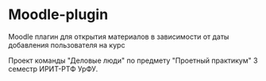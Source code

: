 # Moodle-plugin
Moodle плагин для открытия материалов в зависимости от даты добавления пользователя на курс

Проект команды "Деловые люди" по предмету "Проетный практикум" 3 семестр ИРИТ-РТФ УрФУ.
